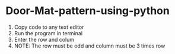 # Door-Mat-pattern-using-python

1. Copy code to any text editor
2. Run the program in terminal
3. Enter the row and colum
4. NOTE: The row must be odd and column must be 3 times row

